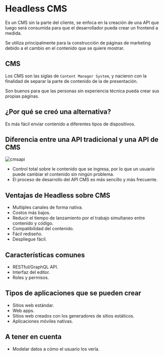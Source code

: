 # Headless CMS

Es un CMS sin la parte del cliente, se enfoca en la creación de una API que
luego será consumida para que el desarrollador pueda crear un frontend a
medida.

Se utiliza principalmente para la construcción de páginas de marketing debido
a el cambio en el contenido que se quiere mostrar.

## CMS

Los CMS son las siglas de `Content Manager System`, y nacieron con la finalidad
de separar la parte de contenido de la de presentación.

Son buenos para que las personas sin experiencia técnica pueda crear sus propias
páginas.

## ¿Por qué se creó una alternativa?

Es más fácil enviar contenido a diferentes tipos de dispositivos.

## Diferencia entre una API tradicional y una API de CMS

![cmsapi]('./assets/img09.png')

- Control total sobre le contenido que se ingresa, por lo que un usuario puede
cambiar el contenido sin ningún problema.
- El proceso de desarrollo del API CMS es más sencillo y más frecuente.

## Ventajas de Headless sobre CMS

- Multiples canales de forma nativa.
- Costos más bajos.
- Reducir el tiempo de lanzamiento por el trabajo simultaneo entre contenido
y código.
- Compatibilidad del contenido.
- Fácil rediseño.
- Despliegue fácil.

## Características comunes

- RESTful/GraphQL API.
- Interfaz del editor.
- Roles y permisos.

## Tipos de aplicaciones que se pueden crear

- Sitios web estándar.
- Web apps.
- Sitios web creados con los generadores de sitios estáticos.
- Aplicaciones móviles nativas.

## A tener en cuenta

- Modelar datos a cómo el usuario los vería.
